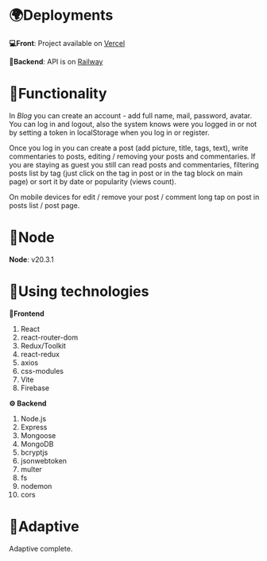 # 🌍Deployments

**💻Front**: Project available on [Vercel](https://blog-mern-front-livid.vercel.app/)

**🔗Backend**: API is on [Railway](https://blog-mern-backend.up.railway.app/)

# 🎲Functionality

In _Blog_ you can create an account - add full name, mail, password, avatar.
You can log in and logout,
also the system knows were you logged in or not by setting a token in localStorage when you log in or register.

Once you log in you can create a post (add picture, title, tags, text),
write commentaries to posts, editing / removing your posts and commentaries.
If you are staying as guest you still can read posts and commentaries,
filtering posts list by tag (just click on the tag in post or in the tag block on main page)
or sort it by date or popularity (views count).

On mobile devices for edit / remove your post / comment long tap on post in posts list / post page.

# 📑Node

**Node**: v20.3.1

# 🧰Using technologies

**🎨Frontend**
<ol>
    <li>React</li>
    <li>react-router-dom</li>
    <li>Redux/Toolkit</li>
    <li>react-redux</li>
    <li>axios</li>
    <li>css-modules</li>
    <li>Vite</li>
    <li>Firebase</li>
</ol>

**⚙ Backend**
<ol>
    <li>Node.js</li>
    <li>Express</li>
    <li>Mongoose</li>
    <li>MongoDB</li>
    <li>bcryptjs</li>
    <li>jsonwebtoken</li>
    <li>multer</li>
    <li>fs</li>
    <li>nodemon</li>
    <li>cors</li>
</ol>

# 📱Adaptive

Adaptive complete.